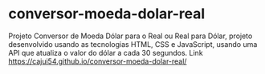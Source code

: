 # conversor-moeda-dolar-real
Projeto Conversor de Moeda Dólar para o Real ou Real para Dólar, projeto desenvolvido usando as tecnologias HTML, CSS e JavaScript, usando uma API que atualiza o valor do dólar a cada 30 segundos.
Link
https://cajui54.github.io/conversor-moeda-dolar-real/
